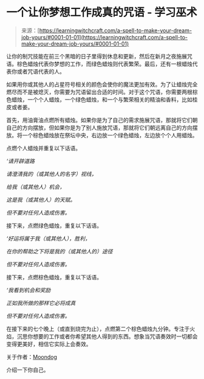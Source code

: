 <!--yml

类别：未分类

日期：2024年6月12日18:16:25

-->

# 一个让你梦想工作成真的咒语 - 学习巫术

> 来源：[https://learningwitchcraft.com/a-spell-to-make-your-dream-job-yours/#0001-01-01](https://learningwitchcraft.com/a-spell-to-make-your-dream-job-yours/#0001-01-01)

让你的制咒技能在前三个黑暗的日子里得到休息和更新，然后在新月之夜施展咒语。棕色蜡烛代表你梦想的工作，而绿色蜡烛则代表繁荣。最后，还有一根蜡烛代表你或者咒语代表的人。

如果用你或其他人的占星符号相关的颜色会使你的魔法更加有效。为了让蜡烛完全燃尽而不是被熄灭，你需要为咒语留出合适的时间。对于这个咒语，你需要两根棕色蜡烛，一个个人蜡烛，一个绿色蜡烛，和一个与繁荣相关的精油和香料，比如桂皮或者姜。

首先，用油膏油点燃所有蜡烛。如果你是为了自己的需求施展咒语，那就将它们朝自己的方向摆放，但如果你是为了别人施放咒语，那就将它们朝远离自己的方向摆放。将一个棕色蜡烛放在祭坛中央，右边放一个绿色蜡烛，左边放个个人用蜡烛。

点燃个人蜡烛并重复以下话语。

*‘请开辟道路*

*请澄清我的（或其他人的名字）视线，*

*给我（或其他人）机会，*

*这是我（或其他人）的天赋。*

*但不要对任何人造成伤害。*

接下来，点燃绿色蜡烛，重复以下话语。

*‘好运将属于我（或其他人），胜利，*

*在你的帮助之下将是我的（或其他人的）途径*

*但不要对任何人造成伤害。*

接下来，点燃棕色蜡烛，重复以下话语。

*‘我看到机会和奖励*

*正如我所做的那样它必将成真*

*但不要对任何人造成伤害。*

在接下来的七个晚上（或直到烧完为止），点燃第二个棕色蜡烛九分钟。专注于火焰，沉思你想要的工作或者你希望其他人得到的东西。想象当咒语奏效时一切都会变得更美好，相信它实际上会奏效。

关于作者：[Moondog](https://learningwitchcraft.com/profile/?tthayer/)

介绍一下你自己。
